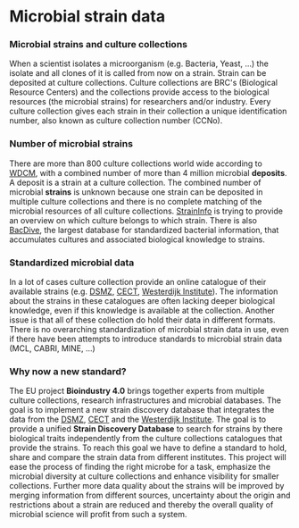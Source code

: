# Microbial strain data

### Microbial strains and culture collections

When a scientist isolates a microorganism (e.g. Bacteria, Yeast, ...) the isolate and all
clones of it is called from now on a strain. Strain can be deposited at culture collections.
Culture collections are BRC's (Biological Resource Centers) and the collections provide
access to the biological resources (the microbial strains) for researchers and/or
industry. Every culture collection gives each strain in their collection a unique
identification number, also known as culture collection number (CCNo).

### Number of microbial strains
There are more than 800 culture collections world wide according to
[WDCM](https://ccinfo.wdcm.org/), with a combined number of more than 4 million
microbial **deposits**. A deposit is a strain at a culture collection.
The combined number of microbial **strains** is unknown because one strain
can be deposited in multiple culture collections and there is no complete matching of the
microbial resources of all culture collections.
[StrainInfo](https://straininfo.dsmz.de) is trying to provide an overview on which culture
 belongs to which strain.
There is also [BacDive](https://bacdive.de/), the largest database for standardized
bacterial information, that accumulates cultures and associated biological knowledge
to strains.

### Standardized microbial data
In a lot of cases culture collection provide an online catalogue of their available
strains (e.g.
[DSMZ](https://www.dsmz.de/collection/catalogue/microorganisms/catalogue),
[CECT](https://www.uv.es/uvweb/spanish-type-culture-collection/en/cect/strains/culture-media-catalogue-/strains-search-engine-1285892802374.html),
[Westerdijk Institute](https://wi.knaw.nl/fungal_table)).
The information about the strains in these catalogues are often lacking deeper biological
knowledge, even if this knowledge is available at the collection. Another issue is that
all of these collection do hold their data in different formats. There is no overarching
standardization of microbial strain data in use, even if there have been attempts to
introduce standards to microbial strain data (MCL, CABRI, MINE, ...)

### Why now a new standard?
The EU project **Bioindustry 4.0** brings together experts from multiple culture
collections, research infrastructures and microbial databases. The goal is to implement
a new strain discovery database that integrates the data from the [DSMZ](https://dsmz.de),
[CECT](https://www.uv.es/uvweb/spanish-type-culture-collection/en/spanish-type-culture-collection/cect-a-reserve-microbial-diversity-1285872233521/Recurs.html?id=1286053036934)
and the [Westerdijk Institute](https://wi.knaw.nl/). The goal is to provide a unified
**Strain Discovery Database** to search for strains by there biological traits
independently from the culture collections catalogues that provide the strains.
To reach this goal we have to define a standard to hold, share and compare the strain
data from different institutes.
This project will ease the process of finding the right microbe for a task,
emphasize the microbial diversity at culture collections and enhance visibility
for smaller collections. Further more data quality about the strains will be improved by
merging information from different sources, uncertainty about the origin and restrictions
about a strain are reduced and thereby the overall quality of microbial science
will profit from such a system.
